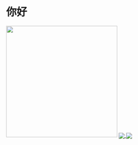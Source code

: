 
<h1>你好</h1>
<img src="https://media.giphy.com/media/WUlplcMpOCEmTGBtBW/giphy.gif" width="300px">


<a href="https://github.com/anuraghazra/github-readme-stats">
  <img align="center" src="https://github-readme-stats.vercel.app/api?username=lxy2001910&hide=stars,issues&count_private=true&show_icons=true"/>
</a>
<a href="https://github.com/anuraghazra/github-readme-stats">
  <img align="center" src="https://github-readme-stats.vercel.app/api/top-langs/?username=lxy2001910&layout=compact" />
</a>